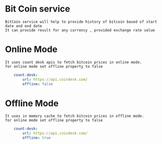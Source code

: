 # Bit Coin service
    BitCoin service will help to provide history of bitcoin based of start date and end date
    It can provide result for any currency , provided exchange rate value

# Online Mode
    It uses count desk apis to fetch bitcoin prices in online mode.
    for online mode set offline property to false
    
```yaml
    count-desk:
        url: https://api.coindesk.com/
        offline: false
```

# Offline Mode
    It uses in memory cache to fetch bitcoin prices in offline mode.
    for online mode set offline property to false

```yaml
    count-desk:
        url: https://api.coindesk.com/
        offline: true
```
